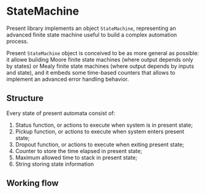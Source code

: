 # StateMachine

Present library implements an object ``StateMachine``, representing an advanced finite state machine useful to build a complex automation process.

Present ``StateMachine`` object is conceived to be as more general as possible: it allowe building Moore finite state machines (where output depends only by states) or Mealy finite state machines (where output depends by inputs and state), and it embeds some time-based counters that allows to implement an advanced error handling behavior.

## Structure

Every state of present automata consist of:
1. Status function, or actions to execute when system is in present state;
2. Pickup function, or actions to execute when system enters present state;
3. Dropout function, or actions to execute when exiting present state;
4. Counter to store the time elapsed in present state;
5. Maximum allowed time to stack in present state;
6. String storing state information

## Working flow

